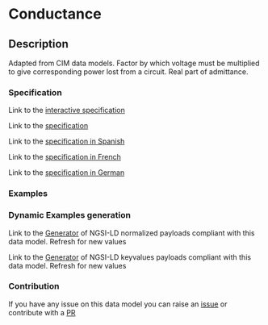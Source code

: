 # Conductance

## Description 

Adapted from CIM data models. Factor by which voltage must be multiplied to give corresponding power lost from a circuit. Real part of admittance.
### Specification

Link to the [interactive specification](https://swagger.lab.fiware.org/?url=https://smart-data-models.github.io/dataModel.EnergyCIM/Conductance/swagger.yaml)

Link to the [specification](https://smart-data-models.github.io/dataModel.EnergyCIM/Conductance/doc/spec.md)

Link to the [specification in Spanish](https://smart-data-models.github.io/dataModel.EnergyCIM/Conductance/doc/spec_ES.md)

Link to the [specification in French](https://smart-data-models.github.io/dataModel.EnergyCIM/Conductance/doc/spec_FR.md)

Link to the [specification in German](https://smart-data-models.github.io/dataModel.EnergyCIM/Conductance/doc/spec_DE.md)
### Examples
### Dynamic Examples generation

Link to the [Generator](https://smartdatamodels.org/extra/ngsi-ld_generator_v0.92.php?schemaUrl=https://raw.githubusercontent.com/smart-data-models/dataModel.EnergyCIM/master/Conductance/schema.json&email=info@smartdatamodels.org) of NGSI-LD normalized payloads compliant with this data model. Refresh for new values

Link to the [Generator](https://smartdatamodels.org/extra/ngsi-ld_generator_keyvalues_v0.92.php?schemaUrl=https://raw.githubusercontent.com/smart-data-models/dataModel.EnergyCIM/master/Conductance/schema.json&email=info@smartdatamodels.org) of NGSI-LD keyvalues payloads compliant with this data model. Refresh for new values
### Contribution

 If you have any issue on this data model you can raise an [issue](https://github.com/smart-data-models/dataModel.EnergyCIM/issues)  or contribute with a [PR](https://github.com/smart-data-models/dataModel.EnergyCIM/pulls)